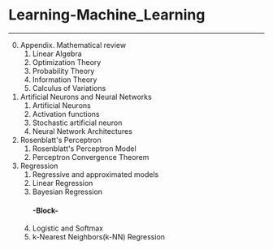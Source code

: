 # Learning-Machine_Learning
---
0. Appendix. Mathematical review
    1. Linear Algebra
    2. Optimization Theory
    3. Probability Theory
    4. Information Theory
    5. Calculus of Variations
1. Artificial Neurons and Neural Networks
    1. Artificial Neurons
    2. Activation functions
    3. Stochastic artificial neuron
    4. Neural Network Architectures
2. Rosenblatt's Perceptron
    1. Rosenblatt's Perceptron Model
    2. Perceptron Convergence Theorem
3. Regression
    1. Regressive and approximated models
    2. Linear Regression
    3. Bayesian Regression <h4>-Block-</h4>
    4. Logistic and Softmax 
    5. k-Nearest Neighbors(k-NN) Regression
    
